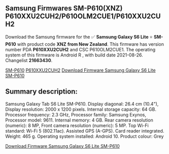 <h2>Samsung Firmwares SM-P610(XNZ) P610XXU2CUH2/P610OLM2CUE1/P610XXU2CUH2</h2>
Download the Samsung firmware for the ✅ <strong>Samsung Galaxy S6 Lite </strong> ⭐ <strong>SM-P610</strong> with product code <strong>XNZ</strong> <strong> from New Zealand</strong>. This firmware has version number PDA <strong>P610XXU2CUH2</strong> and CSC P610OLM2CUE1. The operating system of this firmware is Android R , with build date 2021-08-26. Changelist <strong>21663430</strong>.


[SM-P610](https://samfirm.shop/samsung/model/SM-P610)
[P610XXU2CUH2](https://samfirm.shop/samsung/pda/P610XXU2CUH2)
[Download Firmware Samsung Galaxy S6 Lite SM-P610](https://samfirm.shop/samsung/firmware/452593)
<h2>Summary description:</h2>
<p>Samsung Galaxy Tab S6 Lite SM-P610. Display diagonal: 26.4 cm (10.4"), Display resolution: 2000 x 1200 pixels. Internal storage capacity: 64 GB. Processor frequency: 2.3 GHz, Processor family: Samsung Exynos, Processor model: 9611. Internal memory: 4 GB. Rear camera resolution (numeric): 8 MP, Front camera resolution (numeric): 5 MP. Top Wi-Fi standard: Wi-Fi 5 (802.11ac). Assisted GPS (A-GPS). Card reader integrated. Weight: 465 g. Operating system installed: Android 10. Product colour: Grey</p>


[Download Firmware Samsung Galaxy S6 Lite SM-P610](https://samfirm.shop/samsung/firmware/452593)
